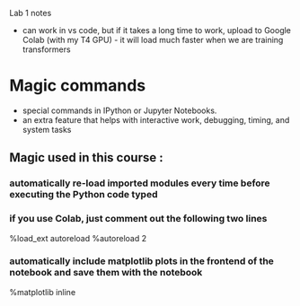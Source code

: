 Lab 1 notes

- can work in vs code, but if it takes a long time to work, upload to Google Colab (with my T4 GPU) - it will load much faster when we are training transformers 

# Magic commands
- special commands in IPython or Jupyter Notebooks.
- an extra feature that helps with interactive work, debugging, timing, and system tasks
## Magic used in this course : 

### automatically re-load imported modules every time before executing the Python code typed
### if you use Colab, just comment out the following two lines
%load_ext autoreload
%autoreload 2

### automatically include matplotlib plots in the frontend of the notebook and save them with the notebook
%matplotlib inline


